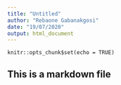 ```yaml
---
title: "Untitled"
author: "Rebaone Gabanakgosi"
date: "19/07/2020"
output: html_document
---
```


```{r setup, include=FALSE}
knitr::opts_chunk$set(echo = TRUE)
```

## This is a markdown file

